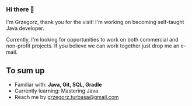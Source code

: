 ### Hi there 👋

I'm Grzegorz, thank you for the visit! I'm working on becoming self-taught Java developer.

Currently, I'm looking for opportunities to work on both commercial and non-profit projects. If you believe we can work together just drop me an e-mail.

## To sum up
* Familiar with: **Java, Git, SQL, Gradle**
* Currently learning: Mastering Java
* Reach me by grzegorz.turbasa@gmail.com
